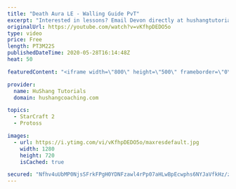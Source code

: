 ```yaml
---
title: "Death Aura LE - Walling Guide PvT"
excerpt: "Interested in lessons? Email Devon directly at hushangtutorials@outlook.com ------------------------------------------------------------------------------------------------------- Want to support HuShang Tutorials directly? Patreon is a website where you can contribute a monthly donation that will help"
originalUrl: https://youtube.com/watch?v=vKfhpDEDO5o
type: video
price: Free
length: PT3M22S
publishedDateTime: 2020-05-28T16:14:48Z
heat: 50

featuredContent: "<iframe width=\"800\" height=\"500\" frameborder=\"0\" src=\"https://www.youtube.com/embed/vKfhpDEDO5o\" allow=\"accelerometer; autoplay; encrypted-media; gyroscope; picture-in-picture\" allowfullscreen></iframe>"

provider:
  name: HuShang Tutorials
  domain: hushangcoaching.com

topics:
  - StarCraft 2
  - Protoss

images:
  - url: https://i.ytimg.com/vi/vKfhpDEDO5o/maxresdefault.jpg
    width: 1280
    height: 720
    isCached: true

secured: "Nfhv4uUbMP0NjsSFrkFPgH0YDNFzawl4rPp07aHLwBpEcwphs6NYJaVfkHz/zdkCh0Rg33shN7w4e4K6/SUknYm8zM0Q1ujYpmAk0kKtuZOQv783LQteMJGUqJSwLYOswXUQXYGaU3COiAk445RCcnkPyaMZ5uHUKPasKyDZtWwrHyfHLTuze7sthOSLURwx45WmqsgVY7yw3GUxqI+A2bjTS51pEzv0Us/G4vjrA678P7vYwb3opZ2FdWMIBQrstBjmymahQ3oh/IoGApKbRBCnzRCFmIxpMwE7/RUr0nCCck65rF0fwvGoQnj3IWe5U5aSibA7g5o7g5gkyhqUXkmmw95lo7tKrZKQwo+vJvlKp3LGYpcrU3ayOKXAG5J+ZPjVqN8dKGkXzbJ2zT7yAQnYEepyh88oJslvli9Fmds=;f1gky8ndUCAWfRC0QRC4Pg=="
---
```


